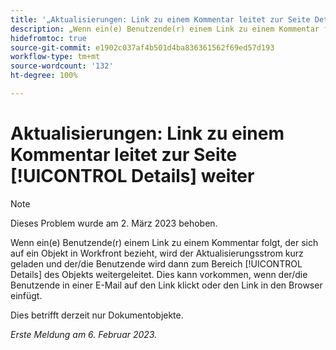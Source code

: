 ```yaml
---
title: '„Aktualisierungen: Link zu einem Kommentar leitet zur Seite Details weiter“'
description: „Wenn ein(e) Benutzende(r) einem Link zu einem Kommentar folgt, der sich auf ein Objekt in Workfront bezieht, wird der Aktualisierungsstrom kurz geladen und der/die Benutzende wird dann zum Bereich ‚Details‘ des Objekts weitergeleitet. Dies kann vorkommen, wenn der/die Benutzende in einer E-Mail auf den Link klickt oder den Link in den Browser einfügt.“
hidefromtoc: true
source-git-commit: e1902c037af4b501d4ba836361562f69ed57d193
workflow-type: tm+mt
source-wordcount: '132'
ht-degree: 100%

---
```



# Aktualisierungen: Link zu einem Kommentar leitet zur Seite [!UICONTROL Details] weiter

>[!NOTE]
>
>Dieses Problem wurde am 2. März 2023 behoben.

Wenn ein(e) Benutzende(r) einem Link zu einem Kommentar folgt, der sich auf ein Objekt in Workfront bezieht, wird der Aktualisierungsstrom kurz geladen und der/die Benutzende wird dann zum Bereich [!UICONTROL Details] des Objekts weitergeleitet. Dies kann vorkommen, wenn der/die Benutzende in einer E-Mail auf den Link klickt oder den Link in den Browser einfügt.

Dies betrifft derzeit nur Dokumentobjekte.

_Erste Meldung am 6. Februar 2023._

